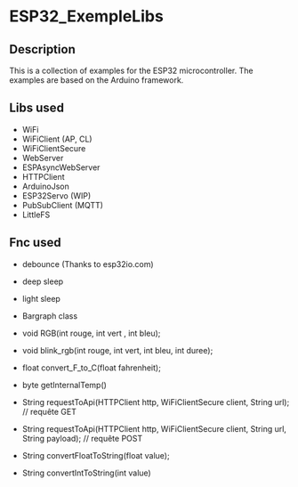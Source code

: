 # ESP32_ExempleLibs

## Description

This is a collection of examples for the ESP32 microcontroller. The examples are based on the Arduino framework.

## Libs used
- WiFi
- WiFiClient (AP, CL)
- WiFiClientSecure
- WebServer
- ESPAsyncWebServer
- HTTPClient
- ArduinoJson
- ESP32Servo (WIP)
- PubSubClient (MQTT)
- LittleFS

## Fnc used
- debounce (Thanks to esp32io.com)
- deep sleep
- light sleep
- Bargraph class


- void RGB(int rouge, int vert , int bleu);
- void blink_rgb(int rouge, int vert, int bleu, int duree);
- float convert_F_to_C(float fahrenheit);
- byte getInternalTemp()
- String requestToApi(HTTPClient http, WiFiClientSecure client, String url); // requête GET
- String requestToApi(HTTPClient http, WiFiClientSecure client, String url, String payload); // requête POST
- String convertFloatToString(float value);
- String convertIntToString(int value)

